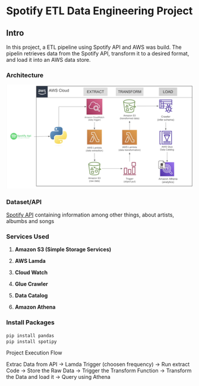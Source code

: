 # Spotify ETL Data Engineering Project

## Intro

In this project, a ETL pipeline using Spotify API and AWS was build. The pipelin retrieves data from the Spotify API, transform it to a desired format, and load it into an AWS data store. 

### Architecture
![Architecture Diagram](https://github.com/JKUOL/Spotify_data_pipeline/blob/main/ETL_schema.png)

### Dataset/API

[Spotify API](https://developer.spotify.com/documentation/web-api) containing information among other things, about artists, albumbs and songs 

### Services Used

1. **Amazon S3 (Simple Storage Services)**

2. **AWS Lamda**

3. **Cloud Watch**

4. **Glue Crawler**

5. **Data Catalog**

6. **Amazon Athena**


### Install Packages
```
pip install pandas
pip install spotipy
```
Project Execution Flow

Extrac Data from API -> Lamda Trigger (choosen frequency) -> Run extract Code -> Store the Raw Data -> Trigger the Transform Function -> Transform 
the Data and load it -> Query using Athena
